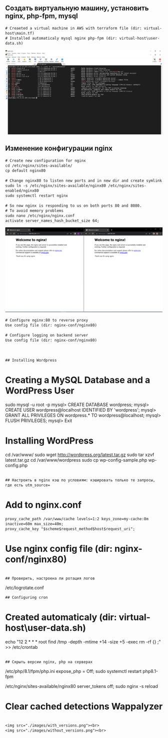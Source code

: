 ## Создать виртуальную машину, установить nginx, php-fpm, mysql
```
# Creaeted a virtual machine in AWS with terraform file (dir: virtual-host\main.tf)
# Installed automaticaly mysql nginx php-fpm (dir: virtual-host\user-data.sh)

```
<img src="./images/first_task.png"><br>

## Изменение конфигурации nginx
```
# Create new configuration for nginx
cd /etc/nginx/sites-available/
cp default nginx80

# Change nginx80 to listen new ports and in new dir and create symlink
sudo ln -s /etc/nginx/sites-available/nginx80 /etc/nginx/sites-enabled/nginx80
sudo systemctl restart nginx

# So now nginx is responding to us on both ports 80 and 8080.
# To avoid memory problems
sudo nano /etc/nginx/nginx.conf
activate server_names_hash_bucket_size 64;
```
<img src="./images/nginx_on_both_ports.png"><br>

```
# Configure nginx:80 to reverse proxy
Use config file (dir: nginx-conf/nginx80)

# Configure logging on backend server
Use config file (dir: nginx-conf/nginx80)



## Installing Wordpress
```
# Creating a MySQL Database and a WordPress User
sudo mysql -u root -p
mysql> CREATE DATABASE wordpress;
mysql> CREATE USER wordpress@localhost IDENTIFIED BY 'wordpress';
mysql> GRANT ALL PRIVILEGES ON wordpress.* TO wordpress@localhost;
mysql> FLUSH PRIVILEGES;
mysql> Exit

# Installing WordPress
cd /var/www/
sudo wget http://wordpress.org/latest.tar.gz
sudo tar xzvf latest.tar.gz
cd /var/www/wordpress
sudo cp wp-config-sample.php wp-config.php

```

## Настроить в nginx кэш по условиям: кэшировать только те запросы, где есть utm_source=
```
# Add to nginx.conf
    proxy_cache_path /var/www/cache levels=1:2 keys_zone=my-cache:8m inactive=60m max_size=40m;
    proxy_cache_key "$scheme$request_method$host$request_uri";

# Use nginx config file (dir: nginx-conf/nginx80)

```

## Проверить, настроена ли ротация логов
```
/etc/logrotate.conf

```
## Configuring cron
```
# Created automaticaly (dir: virtual-host\user-data.sh)
echo "12 2 * * * root find /tmp -depth -mtime +14 -size +5 -exec rm -rf {} \;" >> /etc/crontab

```

## Cкрыть версии nginx, php на серверах
```
/etc/php/8.1/fpm/php.ini
expose_php = Off;
sudo systemctl restart php8.1-fpm

/etc/nginx/sites-available/nginx80
server_tokens off;
sudo nginx -s reload

 # Clear cached detections Wappalyzer
```

<img src="./images/with_versions.png"><br>
<img src="./images/without_versions.png"><br>